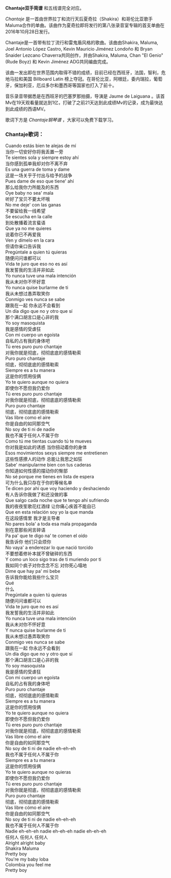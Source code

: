 

**Chantaje双手简谱** 和五线谱完全对应。

_Chantaje_
是一首由世界拉丁和流行天后夏奇拉（Shakira）和哥伦比亚歌手Maluma合作的单曲。该曲作为夏奇拉即将发行的第八张录音室专辑的首支单曲在2016年10月28日发行。

Chantaje是一首带有拉丁流行和雷鬼盾风格的歌曲。该曲由Shakira, Maluma, Joel Antonio López Castro,
Kevin Mauricio Jiménez Londoño 和 Bryan Snaider Lezcano Chaverra共同创作，并由Shakira,
Maluma, Chan "El Genio" (Rude Boyz) 和 Kevin Jiménez ADG共同编曲完成。

该曲一发出即在世界范围内取得不错的成绩，目前已经在西班牙，法国，智利，危地马拉和美国 Billboard Latin
榜上夺冠。在哥伦比亚，阿根廷，委内瑞拉，葡萄牙，保加利亚，厄瓜多尔和墨西哥等国家也打入了前十。

音乐录音带据悉是在西班牙的巴塞罗那拍摄，导演是 Jaume de Laiguana
。该首Mv在19天观看量就达到1亿，打破了之前21天达到此成绩Mv的记录，成为最快达到此成绩的西语MV。

歌词下方是 _Chantaje钢琴谱_ ，大家可以免费下载学习。

### Chantaje歌词：

Cuando estás bien te alejas de mí  
当你一切安好你将我丢置一旁  
Te sientes sola y siempre estoy ahí  
当你感到孤单我却对你不离不弃  
Es una guerra de toma y dame  
这是一场关乎于付出与给予的战争  
Pues dame de eso que tiene' ahí  
那么给我你力所能及的东西  
Oye baby no sea' mala  
听好了宝贝不要太坏哦  
No me deje' con las ganas  
不要留给我一线希望  
Se escucha en la calle  
到处散播着流言蜚语  
Que ya no me quieres  
说着你已不再爱我  
Ven y dímelo en la cara  
但请你亲口告诉我  
Pregúntale a quien tú quieras  
随便问问谁都可以  
Vida te juro que eso no es así  
我发誓我的生活并非如此  
Yo nunca tuve una mala intención  
我从未对你不怀好意  
Yo nunca quise burlarme de ti  
我从未想过愚弄取笑你  
Conmigo ves nunca se sabe  
跟我在一起 你永远不会看到  
Un día digo que no y otro que sí  
那个满口胡言口是心非的我  
Yo soy masoquista  
我是感情的受虐狂  
Con mi cuerpo un egoísta  
自私的占有我的身体吧  
Tú eres puro puro chantaje  
对我你就是彻底，彻彻底底的感情勒索  
Puro puro chantaje  
彻底，彻彻底底的感情勒索  
Siempre es a tu manera  
这是你的惯用伎俩  
Yo te quiero aunque no quiera  
即使你不愿但我仍爱你  
Tú eres puro puro chantaje  
对我你就是彻底，彻彻底底的感情勒索  
Puro puro chantaje  
彻底，彻彻底底的感情勒索  
Vas libre como el aire  
你是自由的如同那空气  
No soy de ti ni de nadie  
我也不属于任何人不属于你  
Como tú me tientas cuando tú te mueves  
你对我是如此的诱惑 当你扭动着你的身体  
Esos movimientos sexys siempre me entretienen  
这些性感撩人的动作 总能让我思之如狂  
Sabe' manipularme bien con tus caderas  
你知道如何性感的摆动你的臀部  
No sé porque me tienes en lista de espera  
可为什么我只存在于你的等候名单  
Te dicen por ahí que voy haciendo y deshaciendo  
有人告诉你我做了和还没做的事  
Que salgo cada noche que te tengo ahí sufriendo  
我的夜夜笙歌花红酒绿 让你痛心疾首不能自已  
Que en esta relación soy yo la que manda  
在这段感情里 我才是主导者  
No pares bola' a toda esa mala propaganda  
别在意那些闲言碎语  
Pa pa' que te digo na' te comen el oído  
我告诉你 他们只会烦你  
No vaya' a enderezar lo que nació torcido  
不要想着修补本就不曾破碎的东西  
Y como un loco sigo tras de ti muriendo por ti  
我如同个疯子对你念念不忘 对你死心塌地  
Dime que hay pa' mi bebe  
告诉我你能给我些什么宝贝  
Qué  
什么  
Pregúntale a quien tú quieras  
随便问问谁都可以  
Vida te juro que no es así  
我发誓我的生活并非如此  
Yo nunca tuve una mala intención  
我从未对你不怀好意  
Y nunca quise burlarme de ti  
我从未想过愚弄取笑你  
Conmigo ves nunca se sabe  
跟我在一起 你永远不会看到  
Un día digo que no y otro que sí  
那个满口胡言口是心非的我  
Yo soy masoquista  
我是感情的受虐狂  
Con mi cuerpo un egoísta  
自私的占有我的身体吧  
Puro puro chantaje  
彻底，彻彻底底的感情勒索  
Siempre es a tu manera  
这是你的惯用伎俩  
Yo te quiero aunque no quiera  
即使你不愿但我仍爱你  
Tú eres puro puro chantaje  
对我你就是彻底，彻彻底底的感情勒索  
Vas libre cómo el aire  
你是自由的如同那空气  
No soy de ti ni de nadie eh-eh-eh  
我也不属于任何人不属于你  
Siempre es a tu manera  
这是你的惯用伎俩  
Yo te quiero aunque no quieras  
即使你不愿但我仍爱你  
Tú eres puro puro chantaje  
对我你就是彻底，彻彻底底的感情勒索  
Puro puro chantaje  
彻底，彻彻底底的感情勒索  
Vas libre cómo el aire  
你是自由的如同那空气  
No soy de ti ni de nadie eh-eh-eh  
我也不属于任何人不属于你  
Nadie eh-eh-eh nadie eh-eh-eh nadie eh-eh-eh  
任何人 任何人 任何人  
Alright alright baby  
Shakira Maluma  
Pretty boy  
You're my baby loba  
Colombia you feel me  
Pretty boy

